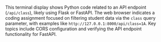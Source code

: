 This terminal display shows Python code related to an API endpoint (`/api/class`), likely using Flask or FastAPI. The web browser indicates a coding assignment focused on filtering student data via the `class` query parameter, with examples like `http://127.0.0.1:8000/api/class=1A`. Key topics include CORS configuration and verifying the API endpoint functionality for FastAPI.